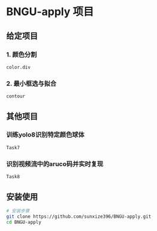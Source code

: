 # BNGU-apply 项目

## 给定项目
### 1. 颜色分割
    color.div
### 2. 最小框选与拟合
    contour

## 其他项目
### 训练yolo8识别特定颜色球体
    Task7
### 识别视频流中的aruco码并实时复现
    Task8 


## 安装使用
```bash
# 安装步骤
git clone https://github.com/sunxize396/BNGU-apply.git
cd BNGU-apply